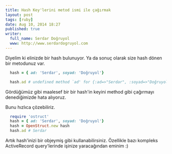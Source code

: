 ```yaml
---
title: Hash Key'lerini metod ismi ile çağırmak
layout: post
tags: [ruby]
date: Aug 10, 2014 18:27
published: true
writer:
  full_name: Serdar Doğruyol
  www: http://www.serdardogruyol.com
---
```


Diyelim ki elinizde bir hash bulunuyor. Ya da sonuç olarak size hash dönen bir metodunuz var.

  ```ruby
    hash = { ad: 'Serdar', soyad: 'Doğruyol'}

    hash.ad # undefined method `ad' for {:ad=>"Serdar", :soyad=>"Doğruyol"}:Hash

  ```
Gördüğümüz gibi maalesef bir bir hash'in keyini method gibi çağırmayı denediğimizde hata alıyoruz.

Bunu hızlıca çözebiliriz.

  ```ruby
    require 'ostruct'
    hash = { ad: 'Serdar', soyad: 'Doğruyol'}
    hash = OpenStruct.new hash
    hash.ad # Serdar
  ```

Artık hash'inizi bir objeymiş gibi kullanabilirsiniz. Özellikle bazı kompleks ActiveRecord query'lerinde
işinize yaracağından eminim :)
